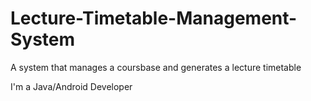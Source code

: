 # Lecture-Timetable-Management-System
A system that manages a coursbase and generates a lecture timetable


I'm a Java/Android Developer
